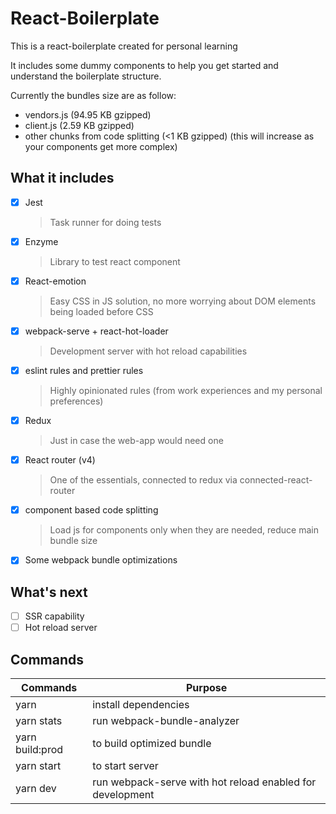 # React-Boilerplate
This is a react-boilerplate created for personal learning

It includes some dummy components to help you get started and understand the boilerplate structure.

Currently the bundles size are as follow:
- vendors.js (94.95 KB gzipped)
- client.js (2.59 KB gzipped)
- other chunks from code splitting (<1 KB gzipped) (this will increase as your components get more complex)

## What it includes
- [x] Jest
  > Task runner for doing tests
- [x] Enzyme
  > Library to test react component
- [x] React-emotion
  > Easy CSS in JS solution, no more worrying about DOM elements being loaded before CSS
- [x] webpack-serve + react-hot-loader
  > Development server with hot reload capabilities
- [x] eslint rules and prettier rules
  > Highly opinionated rules (from work experiences and my personal preferences)
- [x] Redux
  > Just in case the web-app would need one
- [x] React router (v4)
  > One of the essentials, connected to redux via connected-react-router
- [x] component based code splitting 
  > Load js for components only when they are needed, reduce main bundle size
- [x] Some webpack bundle optimizations 


## What's next
- [ ] SSR capability
- [ ] Hot reload server

## Commands
| Commands        | Purpose                                                   |
|-----------------|-----------------------------------------------------------|
| yarn            | install dependencies                                      |
| yarn stats      | run webpack-bundle-analyzer                               |
| yarn build:prod | to build optimized bundle                                 |
| yarn start      | to start server                                           |
| yarn dev        | run webpack-serve with hot reload enabled for development |

 

 
